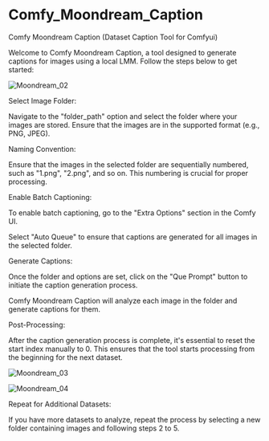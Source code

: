 # Comfy_Moondream_Caption
Comfy Moondream Caption (Dataset Caption Tool for Comfyui)

Welcome to Comfy Moondream Caption, a tool designed to generate captions for images using a local LMM. Follow the steps below to get started:

![Moondream_02](https://github.com/DenRakEiw/Comfy_Moondream_Caption/assets/89697885/a6103acc-f54f-4b56-9d3c-d0f9e56fef64)


Select Image Folder:

Navigate to the "folder_path" option and select the folder where your images are stored. Ensure that the images are in the supported format (e.g., PNG, JPEG).



Naming Convention:

Ensure that the images in the selected folder are sequentially numbered, such as "1.png", "2.png", and so on. This numbering is crucial for proper processing.



Enable Batch Captioning:

To enable batch captioning, go to the "Extra Options" section in the Comfy UI.

Select "Auto Queue" to ensure that captions are generated for all images in the selected folder.



Generate Captions:

Once the folder and options are set, click on the "Que Prompt" button to initiate the caption generation process.

Comfy Moondream Caption will analyze each image in the folder and generate captions for them.





Post-Processing:

After the caption generation process is complete, it's essential to reset the start index manually to 0. This ensures that the tool starts processing from the beginning for the next dataset.

![Moondream_03](https://github.com/DenRakEiw/Comfy_Moondream_Caption/assets/89697885/10644a21-96c6-4d80-8a5e-a029f18b73ba)

![Moondream_04](https://github.com/DenRakEiw/Comfy_Moondream_Caption/assets/89697885/b1179c51-19ad-486b-88bb-fde4db4f922f)





Repeat for Additional Datasets:

If you have more datasets to analyze, repeat the process by selecting a new folder containing images and following steps 2 to 5.

